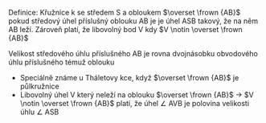 Definice: 
Křužnice k se středem S a obloukem $\overset \frown {AB}$ pokud středový úhel příslušný oblouku AB je je úhel ASB takový, že na něm AB leží. Zároveň platí, že libovolný bod V kdy $V \notin \overset \frown {AB}$

Velikost středového úhlu příslušného AB je rovna dvojnásobku obvodového úhlu příslušného témuž oblouku

- Speciálně známe u Tháletovy kce, když $\overset \frown {AB}$ je půlkružnice 
- Libovolný úhel V který neleží na oblouku $\overset \frown {AB}$ -> $V \notin \overset \frown {AB}$ platí, že úhel $\angle$ AVB je polovina velikosti úhlu $\angle$ ASB

